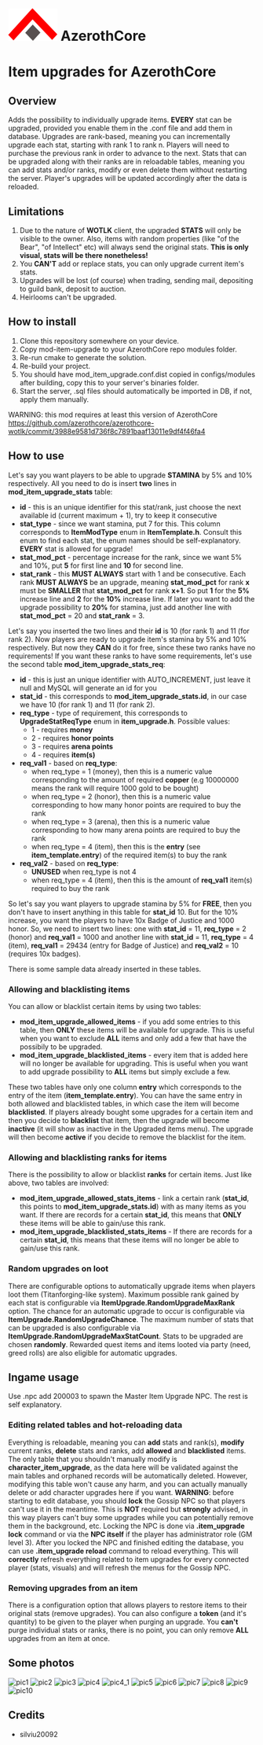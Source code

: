 # ![logo](https://raw.githubusercontent.com/azerothcore/azerothcore.github.io/master/images/logo-github.png) AzerothCore

# Item upgrades for AzerothCore

## Overview

Adds the possibility to individually upgrade items. **EVERY** stat can be upgraded, provided you enable them in the .conf file and add them in database. Upgrades are rank-based, meaning you can incrementally upgrade each stat, starting with rank 1 to rank n. Players will need to purchase the previous rank in order to advance to the next. Stats that can be upgraded along with their ranks are in reloadable tables, meaning you can add stats and/or ranks, modify or even delete them without restarting the server. Player's upgrades will be updated accordingly after the data is reloaded.

## Limitations

1. Due to the nature of **WOTLK** client, the upgraded **STATS** will only be visible to the owner. Also, items with random properties (like "of the Bear", "of Intellect" etc) will always send the original stats. **This is only visual, stats will be there nonetheless!** 
2. You **CAN'T** add or replace stats, you can only upgrade current item's stats.
3. Upgrades will be lost (of course) when trading, sending mail, depositing to guild bank, deposit to auction.
4. Heirlooms can't be upgraded.

## How to install

1. Clone this repository somewhere on your device.
2. Copy mod-item-upgrade to your AzerothCore repo modules folder.
3. Re-run cmake to generate the solution.
4. Re-build your project.
5. You should have mod_item_upgrade.conf.dist copied in configs/modules after building, copy this to your server's binaries folder.
6. Start the server, .sql files should automatically be imported in DB, if not, apply them manually.

WARNING: this mod requires at least this version of AzerothCore https://github.com/azerothcore/azerothcore-wotlk/commit/3988e9581d736f8c7891baaf13011e9df4f46fa4

## How to use

Let's say you want players to be able to upgrade **STAMINA** by 5% and 10% respectively. All you need to do is insert **two** lines in **mod_item_upgrade_stats** table:
* **id** - this is an unique identifier for this stat/rank, just choose the next available id (current maximum + 1), try to keep it consecutive
* **stat_type** - since we want stamina, put 7 for this. This column corresponds to **ItemModType** enum in **ItemTemplate.h**. Consult this enum to find each stat, the enum names should be self-explanatory. **EVERY** stat is allowed for upgrade!
* **stat_mod_pct** - percentage increase for the rank, since we want 5% and 10%, put **5** for first line and **10** for second line.
* **stat_rank** - this **MUST ALWAYS** start with 1 and be consecutive. Each rank **MUST ALWAYS** be an upgrade, meaning **stat_mod_pct** for rank **x** must be **SMALLER** that **stat_mod_pct** for rank **x+1**. So put **1** for the **5%** increase line and **2** for the **10%** increase line. If later you want to add the upgrade possibility to **20%** for stamina, just add another line with **stat_mod_pct** = 20 and **stat_rank** = 3.

Let's say you inserted the two lines and their **id** is 10 (for rank 1) and 11 (for rank 2). Now players are ready to upgrade item's stamina by 5% and 10% respectively. But now they **CAN** do it for free, since these two ranks have no requirements! If you want these ranks to have some requirements, let's use the second table **mod_item_upgrade_stats_req**:
* **id** - this is just an unique identifier with AUTO_INCREMENT, just leave it null and MySQL will generate an id for you
* **stat_id** - this corresponds to **mod_item_upgrade_stats.id**, in our case we have 10 (for rank 1) and 11 (for rank 2).
* **req_type** - type of requirement, this corresponds to **UpgradeStatReqType** enum in **item_upgrade.h**. Possible values:
  * 1 - requires **money**
  * 2 - requires **honor points**
  * 3 - requires **arena points**
  * 4 - requires **item(s)**
* **req_val1** - based on **req_type**:
  * when req_type = 1 (money), then this is a numeric value corresponding to the amount of required **copper** (e.g 10000000 means the rank will require 1000 gold to be bought)
  * when req_type = 2 (honor), then this is a numeric value corresponding to how many honor points are required to buy the rank
  * when req_type = 3 (arena), then this is a numeric value corresponding to how many arena points are required to buy the rank
  * when req_type = 4 (item), then this is the **entry** (see **item_template.entry**) of the required item(s) to buy the rank
* **req_val2** - based on **req_type**:
  * **UNUSED** when req_type is not 4
  * when req_type = 4 (item), then this is the amount of **req_val1** item(s) required to buy the rank

So let's say you want players to upgrade stamina by 5% for **FREE**, then you don't have to insert anything in this table for **stat_id** 10. But for the 10% increase, you want the players to have 10x Badge of Justice and 1000 honor. So, we need to insert two lines: one with **stat_id** = 11, **req_type** = 2 (honor) and **req_val1** = 1000 and another line with **stat_id** = 11, **req_type** = 4 (item), **req_val1** = 29434 (entry for Badge of Justice) and **req_val2** = 10 (requires 10x badges).

There is some sample data already inserted in these tables.

### Allowing and blacklisting items

You can allow or blacklist certain items by using two tables:
* **mod_item_upgrade_allowed_items** - if you add some entries to this table, then **ONLY** these items will be available for upgrade. This is useful when you want to exclude **ALL** items and only add a few that have the possibily to be upgraded.
* **mod_item_upgrade_blacklisted_items** - every item that is added here will no longer be available for upgrading. This is useful when you want to add upgrade possibility to **ALL** items but simply exclude a few.

These two tables have only one column **entry** which corresponds to the entry of the item (**item_template.entry**). You can have the same entry in both allowed and blacklisted tables, in which case the item will become **blacklisted**. If players already bought some upgrades for a certain item and then you decide to **blacklist** that item, then the upgrade will become **inactive** (it will show as inactive in the Upgraded items menu). The upgrade will then become **active** if you decide to remove the blacklist for the item.

### Allowing and blacklisting **ranks** for items

There is the possibility to allow or blacklist **ranks** for certain items. Just like above, two tables are involved:
* **mod_item_upgrade_allowed_stats_items** - link a certain rank (**stat_id**, this points to **mod_item_upgrade_stats.id**) with as many items as you want. If there are records for a certain **stat_id**, this means that **ONLY** these items will be able to gain/use this rank.
* **mod_item_upgrade_blacklisted_stats_items** - If there are records for a certain **stat_id**, this means that these items will no longer be able to gain/use this rank.

### Random upgrades on loot

There are configurable options to automatically upgrade items when players loot them (Titanforging-like system). Maximum possible rank gained by each stat is configurable via **ItemUpgrade.RandomUpgradeMaxRank** option. The chance for an automatic upgrade to occur is configurable via **ItemUpgrade.RandomUpgradeChance**. The maximum number of stats that can be upgraded is also configurable via **ItemUpgrade.RandomUpgradeMaxStatCount**. Stats to be upgraded are chosen **randomly**. Rewarded quest items and items looted via party (need, greed rolls) are also eligible for automatic upgrades.

## Ingame usage

Use .npc add 200003 to spawn the Master Item Upgrade NPC. The rest is self explanatory.

### Editing related tables and hot-reloading data

Everything is reloadable, meaning you can **add** stats and rank(s), **modify** current ranks, **delete** stats and ranks, add **allowed** and **blacklisted** items. The only table that you shouldn't manually modify is **character_item_upgrade**, as the data here will be validated against the main tables and orphaned records will be automatically deleted. However, modifying this table won't cause any harm, and you can actually manually delete or add character upgrades here if you want.
**WARNING**: before starting to edit database, you should **lock** the Gossip NPC so that players can't use it in the meantime. This is **NOT** required but **strongly** advised, in this way players can't buy some upgrades while you can potentially remove them in the background, etc. Locking the NPC is done via **.item_upgrade lock** command or via the **NPC itself** if the player has administrator role (GM level 3). After you locked the NPC and finished editing the database, you can use **.item_upgrade reload** command to reload everything. This will **correctly** refresh everything related to item upgrades for every connected player (stats, visuals) and will refresh the menus for the Gossip NPC.

### Removing upgrades from an item

There is a configuration option that allows players to restore items to their original stats (remove upgrades). You can also configure a **token** (and it's quantity) to be given to the player when purging an upgrade. You **can't** purge individual stats or ranks, there is no point, you can only remove **ALL** upgrades from an item at once.

## Some photos

![pic1](https://github.com/silviu20092/azerothcore-item-upgrades/blob/master/pics/pic1.jpg?raw=true)
![pic2](https://github.com/silviu20092/azerothcore-item-upgrades/blob/master/pics/pic2.jpg?raw=true)
![pic3](https://github.com/silviu20092/azerothcore-item-upgrades/blob/master/pics/pic3.jpg?raw=true)
![pic4](https://github.com/silviu20092/azerothcore-item-upgrades/blob/master/pics/pic4.jpg?raw=true)
![pic4_1](https://github.com/silviu20092/azerothcore-item-upgrades/blob/master/pics/pic4_1.jpg?raw=true)
![pic5](https://github.com/silviu20092/azerothcore-item-upgrades/blob/master/pics/pic5.jpg?raw=true)
![pic6](https://github.com/silviu20092/azerothcore-item-upgrades/blob/master/pics/pic6.jpg?raw=true)
![pic7](https://github.com/silviu20092/azerothcore-item-upgrades/blob/master/pics/pic7.jpg?raw=true)
![pic8](https://github.com/silviu20092/azerothcore-item-upgrades/blob/master/pics/pic8.jpg?raw=true)
![pic9](https://github.com/silviu20092/azerothcore-item-upgrades/blob/master/pics/pic9.jpg?raw=true)
![pic10](https://github.com/silviu20092/azerothcore-item-upgrades/blob/master/pics/pic10.jpg?raw=true)

## Credits
- silviu20092